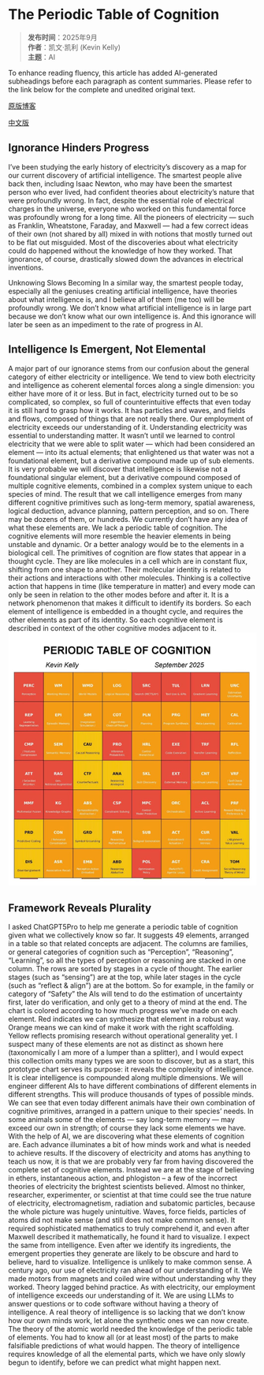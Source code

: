 # The Periodic Table of Cognition

> **发布时间**：2025年9月  
> **作者**：凯文·凯利 (Kevin Kelly)   
> **主题**：AI  

To enhance reading fluency, this article has added AI-generated subheadings before each paragraph as content summaries. Please refer to the link below for the complete and unedited original text.
 
[原版博客](https://kk.org/thetechnium/the-periodic-table-of-cognition/)
 
[中文版](https://github.com/Angelagoodboy/KK_Archive/blob/main/table_of_cognition_cn.md)

## Ignorance Hinders Progress 
I’ve been studying the early history of electricity’s discovery as a map for our current discovery of artificial intelligence. The smartest people alive back then, including Isaac Newton, who may have been the smartest person who ever lived, had confident theories about electricity’s nature that were profoundly wrong. In fact, despite the essential role of electrical charges in the universe, everyone who worked on this fundamental force was profoundly wrong for a long time. All the pioneers of electricity — such as Franklin, Wheatstone, Faraday, and Maxwell — had a few correct ideas of their own (not shared by all) mixed in with notions that mostly turned out to be flat out misguided. Most of the discoveries about what electricity could do happened without the 
knowledge of how they worked. That ignorance, of course, drastically slowed down the advances in electrical inventions.

Unknowing Slows Becoming 
In a similar way, the smartest people today, especially all the geniuses creating artificial intelligence, have theories about what intelligence is, and I believe all of them (me too) will be profoundly wrong. We don’t know what artificial intelligence is in large part because we don’t know what our own intelligence is. And this ignorance will later be seen as an impediment to the rate of progress in AI.

## Intelligence Is Emergent, Not Elemental

A major part of our ignorance stems from our confusion about the general category of either electricity or intelligence. We tend to view both electricity and intelligence as coherent elemental forces along a single dimension: you either have more of it or less. But in fact, electricity turned out to be so 
complicated, so complex, so full of counterintuitive effects that even today it is still hard to grasp how it works. It has particles and waves, and fields and flows, composed of things that are not really there. Our employment of electricity exceeds our understanding of it. Understanding electricity was essential to understanding matter. It wasn’t until we learned to control electricity that we were able to split water — which had been considered an element — into its actual elements; that enlightened us that water was not a foundational element, but a derivative compound made up of sub elements. It is very probable we will discover that intelligence is likewise not a 
foundational singular element, but a derivative compound composed of multiple cognitive elements, combined in a complex system unique to each species of mind. The result that we call intelligence emerges from many different cognitive primitives such as long-term memory, spatial awareness, logical deduction, advance planning, pattern perception, and so on. There may be dozens of them, or hundreds. We currently don’t have any idea of what these elements are. We lack a periodic table of cognition. The cognitive elements will more resemble the heavier elements in being unstable and dynamic. Or a better analogy would be to the elements in a biological cell. The primitives of cognition are flow states that appear in a thought cycle. They are like molecules in a cell which are in constant flux, shifting from one shape to another. Their molecular identity is related to their actions and interactions with other molecules. Thinking is a collective action that happens in time (like temperature in matter) and every mode can only be seen in relation to the other modes before and after it. It is a network 
phenomenon that makes it difficult to identify its borders. So each element of intelligence is embedded in a thought cycle, and requires the other elements as part of its identity. So each cognitive element is described in context of the other cognitive modes adjacent to it.
![](https://github.com/Angelagoodboy/KK_Archive/blob/main/images/PERIODIC_TABLE_OF_COGNITION.jpg)

## Framework Reveals Plurality

I asked ChatGPT5Pro to help me generate a periodic table of cognition given what we collectively know so far. It suggests 49 elements, arranged in a table so that related concepts are adjacent. The columns are families, or general categories of cognition such as “Perception”, “Reasoning”, “Learning”, so all the types of perception or reasoning are stacked in one column. The rows are sorted by stages in a cycle of thought. The earlier stages (such as “sensing”) are at the top, while later stages in the cycle (such as “reflect & align”) are at the bottom. So for example, in the family or category of “Safety” the AIs will tend to do the estimation of uncertainty first, later do verification, and only get to a theory of mind at the end. The chart is colored according to how much progress we’ve made on each element. Red indicates we can synthesize that element in a robust way. Orange means we can kind of make it work with the right scaffolding. Yellow reflects promising research without operational generality yet. I suspect many of these elements are not as distinct as shown here 
(taxonomically I am more of a lumper than a splitter), and I would expect this collection omits many types we are soon to discover, but as a start, this 
prototype chart serves its purpose: it reveals the complexity of intelligence. It is clear intelligence is compounded along multiple dimensions. We will engineer different AIs to have different combinations of different elements in different strengths. This will produce thousands of types of possible minds. We can see that even today different animals have their own combination of cognitive primitives, arranged in a pattern unique to their species’ needs. In some animals some of the elements — say long-term memory — may exceed our own in strength; of course they lack some elements we have. With the help of AI, we are discovering what these elements of cognition are. Each advance illuminates a bit of how minds work and what is needed to achieve results. If the discovery of electricity and atoms has anything to teach us now, it is that we are probably very far from having discovered the complete set of cognitive elements. Instead we are at the stage of believing in ethers, instantaneous action, and phlogiston – a few of the incorrect theories of electricity the brightest scientists believed. Almost no thinker, researcher, experimenter, or scientist at that time could see the true nature of electricity, electromagnetism, radiation and subatomic particles, because the whole picture was hugely unintuitive. Waves, force fields, particles of atoms did not make sense (and still does not make common sense). It required sophisticated mathematics to truly comprehend it, and even after Maxwell described it mathematically, he found it hard to visualize. I expect the same from intelligence. Even after we identify its ingredients, the emergent properties they generate are likely to be obscure and hard to believe, hard to visualize. Intelligence is unlikely to make common sense. A century ago, our use of electricity ran ahead of our understanding of it. We made motors from magnets and coiled wire without understanding why they worked. Theory lagged behind practice. As with electricity, our employment of intelligence exceeds our understanding of it. We are using LLMs to answer questions or to code software without having a theory of intelligence. A real theory of intelligence is so lacking that we don’t know how our own minds work, let alone the synthetic ones we can now create. The theory of the atomic world needed the knowledge of the periodic table of elements. You had to know all (or at least most) of the parts to make falsifiable predictions of what would happen. The theory of intelligence requires 
knowledge of all the elemental parts, which we have only slowly begun to identify, before we can predict what might happen next.

